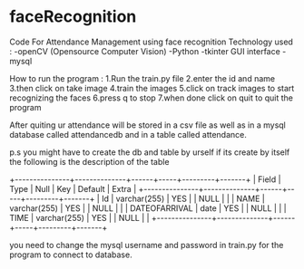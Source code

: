 # faceRecognition

Code For Attendance Management using face recognition
Technology used :
-openCV (Opensource Computer Vision)
-Python
-tkinter GUI interface
-mysql

How to run the program :
1.Run the train.py file
2.enter the id and name
3.then click on take image
4.train the images
5.click on track images to start recognizing the faces 
6.press q to stop 
7.when done click on quit to quit the program 

After quiting ur attendance will be stored in a csv file as well as in a mysql database called attendancedb and in a table called attendance.

p.s
you might have to create the db and table by urself if its create by itself
the following is the description of the table 

+---------------+--------------+------+-----+---------+-------+
| Field         | Type         | Null | Key | Default | Extra |
+---------------+--------------+------+-----+---------+-------+
| Id            | varchar(255) | YES  |     | NULL    |       |
| NAME          | varchar(255) | YES  |     | NULL    |       |
| DATEOFARRIVAL | date         | YES  |     | NULL    |       |
| TIME          | varchar(255) | YES  |     | NULL    |       |
+---------------+--------------+------+-----+---------+-------+

you need to change the mysql username and password in train.py for the program to connect to database. 
